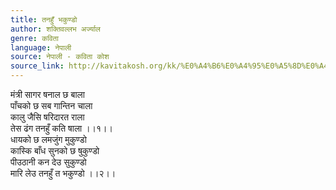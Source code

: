 ```yaml
---
title: तनहुँ भकुण्डो
author: शक्तिवल्लभ अर्ज्याल
genre: कविता
language: नेपाली
source: नेपाली - कविता कोश
source_link: http://kavitakosh.org/kk/%E0%A4%B6%E0%A4%95%E0%A5%8D%E0%A4%A4%E0%A4%BF%E0%A4%B5%E0%A4%B2%E0%A5%8D%E0%A4%B2%E0%A4%AD_%E0%A4%85%E0%A4%B0%E0%A5%8D%E0%A4%9C%E0%A5%8D%E0%A4%AF%E0%A4%BE%E0%A4%B2
---
```


मंत्री सागर षनाल छ बाला  
पाँचको छ सब गान्तिन चाला  
कालु जैसि षरिदारत राला  
तेस ढंग तनहुँ कति षाला ।।१।।  
धायको छ लमजुंग मुकुण्डो  
कास्कि बाँध सुनको छ षुकुण्डो  
पीउठानी कन देउ सुकुण्डो  
मारि लेउ तनहुँ त भकुण्डो ।।२।।
